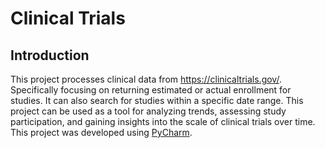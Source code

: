 # Clinical Trials 

## Introduction
This project processes clinical data from https://clinicaltrials.gov/. Specifically focusing on returning estimated or actual enrollment for studies. It can also search for studies within a specific date range. This project can be used as a tool for analyzing trends, assessing study participation, and gaining insights into the scale of clinical trials over time. This project was developed using [PyCharm](https://www.jetbrains.com/pycharm/).




